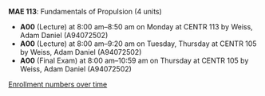**MAE 113**: Fundamentals of Propulsion (4 units)

- **A00** (Lecture) at 8:00 am–8:50 am on Monday at CENTR 113 by Weiss, Adam Daniel (A94072502)
- **A00** (Lecture) at 8:00 am–9:20 am on Tuesday, Thursday at CENTR 105 by Weiss, Adam Daniel (A94072502)
- **A00** (Final Exam) at 8:00 am–10:59 am on Thursday at CENTR 105 by Weiss, Adam Daniel (A94072502)

[Enrollment numbers over time](./MAE113.tsv)
